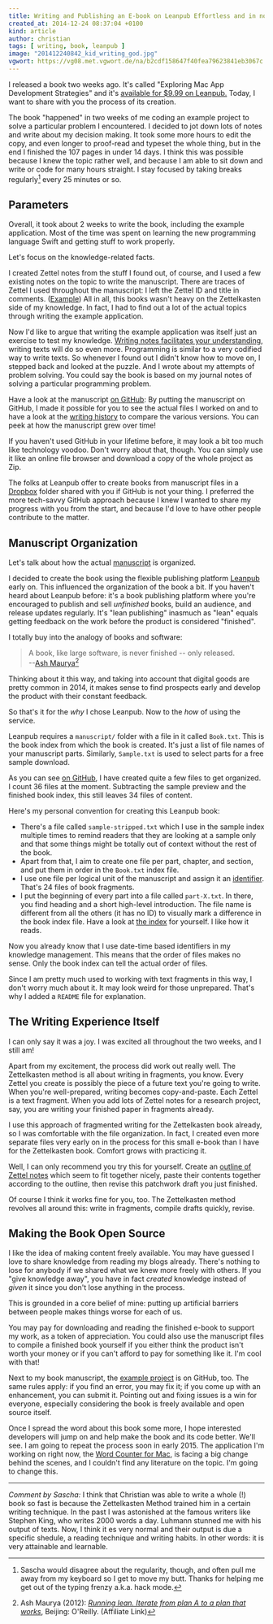 ```yaml
---
title: Writing and Publishing an E-book on Leanpub Effortless and in no Time
created_at: 2014-12-24 08:37:04 +0100
kind: article
author: christian
tags: [ writing, book, leanpub ]
image: "201412240842_kid_writing_god.jpg"
vgwort: https://vg08.met.vgwort.de/na/b2cdf158647f40fea79623841eb3067c
---
```



I released a book two weeks ago. It's called "Exploring Mac App Development Strategies" and it's [available for $9.99 on Leanpub.][book] Today, I want to share with you the process of its creation.

The book "happened" in two weeks of me coding an example project to solve a particular problem I encountered. I decided to jot down lots of notes and write about my decision making. It took some more hours to edit the copy, and even longer to proof-read and typeset the whole thing, but in the end I finished the 107 pages in under 14 days. I think this was possible because I knew the topic rather well, and because I am able to sit down and write or code for many hours straight. I stay focused by taking breaks regularly[^sascha] every 25 minutes or so. 

  [^sascha]: Sascha would disagree about the regularity, though, and often pull me away from my keyboard so I get to move my butt. Thanks for helping me get out of the typing frenzy a.k.a. hack mode. 

## Parameters

Overall, it took about 2 weeks to write the book, including the example application. Most of the time was spent on learning the new programming language Swift and getting stuff to work properly.

Let's focus on the knowledge-related facts.

I created Zettel notes from the stuff I found out, of course, and I used a few existing notes on the topic to write the manuscript. There are traces of Zettel I used throughout the manuscript: I left the Zettel ID and title in comments. ([Example][zettellink]) All in all, this books wasn't heavy on the Zettelkasten side of my knowledge. In fact, I had to find out a lot of the actual topics through writing the example application.

Now I'd like to argue that writing the example application was itself just an exercise to test my knowledge. [Writing notes facilitates your understanding][learn], writing texts will do so even more. Programming is similar to a very codified way to write texts. So whenever I found out I didn't know how to move on, I stepped back and looked at the puzzle. And I wrote about my attempts of problem solving. You could say the book is based on my journal notes of solving a particular programming problem.

Have a look at the manuscript [on GitHub][manuscript]:  By putting the manuscript on GitHub, I made it possible for you to see the actual files I worked on and to have a look at the [writing history][history] to compare the various versions. You can peek at how the manuscript grew over time!

If you haven't used GitHub in your lifetime before, it may look a bit too much like technology voodoo. Don't worry about that, though. You can simply use it like an online file browser and download a copy of the whole project as Zip.

The folks at Leanpub offer to create books from manuscript files in a [Dropbox][] folder shared with you if GitHub is not your thing. I preferred the more tech-savvy GitHub approach because I knew I wanted to share my progress with you from the start, and because I'd love to have other people contribute to the matter.

[learn]: /posts/learn-faster-by-writing-zettel-notes/
[zettellink]: https://github.com/DivineDominion/mac-appdev-book/blob/7abaca2ebadecfe6e2a56912759f2033ef9642e7/manuscript/201411190902%20use%20of%20tests.txt#L45
[manuscript]: https://github.com/DivineDominion/mac-appdev-book
[example]: https://github.com/DivineDominion/mac-appdev-code
[history]: https://github.com/DivineDominion/mac-appdev-book/commits/master
[dropbox]: https://db.tt/kgh4V4s

## Manuscript Organization

Let's talk about how the actual [manuscript][man] is organized.

I decided to create the book using the flexible publishing platform [Leanpub][] early on. This influenced the organization of the book a bit. If you haven't heard about Leanpub before: it's a book publishing platform where you're encouraged to publish and sell _unfinished_ books, build an audience, and release updates regularly. It's "lean publishing" inasmuch as "lean" equals getting feedback on the work before the product is considered "finished".

I totally buy into the analogy of books and software:

> A book, like large software, is never finished -- only released.  
> --[Ash Maurya][runlean][^maurya2013lean]

Thinking about it this way, and taking into account that digital goods are pretty common in 2014, it makes sense to find prospects early and develop the product with their constant feedback.

So that's it for the _why_ I chose Leanpub. Now to the _how_ of using the service.

Leanpub requires a `manuscript/` folder with a file in it called `Book.txt`. This is the book index from which the book is created. It's just a list of file names of your manuscript parts. Similarly, `Sample.txt` is used to select parts for a free sample download.

As you can see [on GitHub][man], I have created quite a few files to get organized. I count 36 files at the moment. Subtracting the sample preview and the finished book index, this still leaves 34 files of content.

Here's my personal convention for creating this Leanpub book:

* There's a file called `sample-stripped.txt` which I use in the sample index multiple times to remind readers that they are looking at a sample only and that some things might be totally out of context without the rest of the book.
* Apart from that, I aim to create one file per part, chapter, and section, and put them in order in the `Book.txt` index file.
* I use one file per logical unit of the manuscript and assign it an [identifier][id]. That's 24 files of book fragments.
* I put the beginning of every part into a file called `part-X.txt`. In there, you find heading and a short high-level introduction. The file name is different from all the others (it has no ID) to visually mark a difference in the book index file. Have a look at [the index][bkindex] for yourself. I like how it reads.

Now you already know that I use date-time based identifiers in my knowledge management. This means that the order of files makes no sense. Only the book index can tell the actual order of files.

Since I am pretty much used to working with text fragments in this way, I don't worry much about it. It may look weird for those unprepared. That's why I added a `README` file for explanation.

[man]: https://github.com/DivineDominion/mac-appdev-book/tree/master/manuscript
[leanpub]: http://leanpub.com
[bkindex]: https://github.com/DivineDominion/mac-appdev-book/blob/master/manuscript/Book.txt
[runlean]: http://www.amazon.com/gp/product/1449305172/ref=as_li_tl?ie=UTF8&camp=1789&creative=390957&creativeASIN=1449305172&linkCode=as2&tag=ctzettelkasten-20&linkId=C73YRQIF4GXNIHVC

[^maurya2013lean]: Ash Maurya (2012):  _[Running lean. Iterate from plan A to a plan that works][runlean]_, Beijing: O'Reilly. (Affiliate Link)

## The Writing Experience Itself

I can only say it was a joy. I was excited all throughout the two weeks, and I still am!

Apart from my excitement, the process did work out really well. The Zettelkasten method is all about writing in fragments, you know. Every Zettel you create is possibly the piece of a future text you're going to write. When you're well-prepared, writing becomes copy-and-paste. Each Zettel is a text fragment. When you add lots of Zettel notes for a research project, say, you are writing your finished paper in fragments already.

I use this approach of fragmented writing for the Zettelkasten book already, so I was comfortable with the file organization. In fact, I created even more separate files very early on in the process for this small e-book than I have for the Zettelkasten book. Comfort grows with practicing it.

Well, I can only recommend you try this for yourself. Create an [outline of Zettel notes](/posts/write-book-without-even-trying-so-hard/) which seem to fit together nicely, paste their contents together according to the outline, then revise this patchwork draft you just finished.

Of course I think it works fine for you, too. The Zettelkasten method revolves all around this: write in fragments, compile drafts quickly, revise.

## Making the Book Open Source

I like the idea of making content freely available. You may have guessed I love to share knowledge from reading my blogs already. There's nothing to lose for anybody if we shared what we knew more freely with others. If you "give knowledge away", you have in fact _created_ knowledge instead of _given_ it since you don't lose anything in the process.

This is grounded in a core belief of mine: putting up artificial barriers between people makes things worse for each of us. 

You may pay for downloading and reading the finished e-book to support my work, as a token of appreciation. You could also use the manuscript files to compile a finished book yourself if you either think the product isn't worth your money or if you can't afford to pay for something like it. I'm cool with that!

Next to my book manuscript, the [example project][example] is on GitHub, too. The same rules apply: if you find an error, you may fix it; if you come up with an enhancement, you can submit it. Pointing out and fixing issues is a win for everyone, especially considering the book is freely available and open source itself.

Once I spread the word about this book some more, I hope interested developers will jump on and help make the book and its code better. We'll see. I am going to repeat the process soon in early 2015. The application I'm working on right now, the [Word Counter for Mac](http://wordcounterapp.com), is facing a big change behind the scenes, and I couldn't find any literature on the topic. I'm going to change this.

[book]: https://leanpub.com/develop-mac-apps-clean-architecture-swift
[id]: /posts/add-identity/

[fork]: https://guides.github.com/activities/forking/
[prq]: https://guides.github.com/activities/forking/#making-a-pull-request

---

_Comment by Sascha:_ I think that Christian was able to write a whole (!) book so fast is because the Zettelkasten Method trained him in a certain writing technique. In the past I was astonished at the famous writers like Stephen King, who writes 2000 words a day. Luhmann stunned me with his output of texts. Now, I think it es very normal and their output is due a specific shedule, a reading technique and writing habits. In other words: it is very attainable and learnable.

